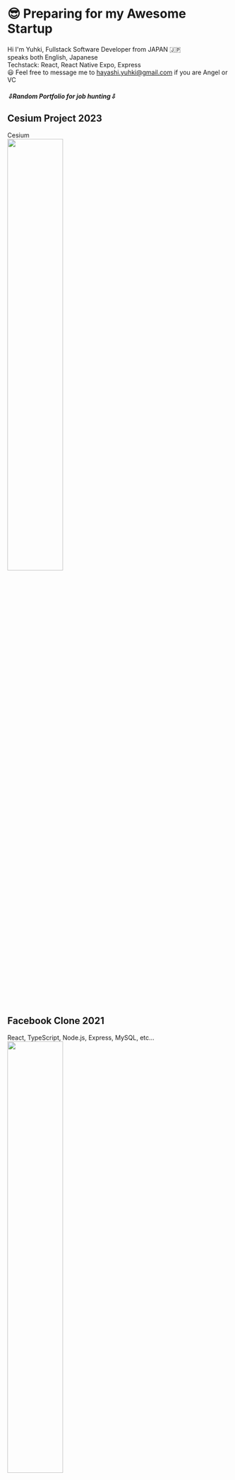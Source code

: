 # 😎 Preparing for my Awesome Startup

Hi I'm Yuhki, Fullstack Software Developer from JAPAN 🇯🇵　    
speaks both English, Japanese    
Techstack: React, React Native Expo, Express    
😃 Feel free to message me to hayashi.yuhki@gmail.com  if you are Angel or VC


##### ⇩Random Portfolio for job hunting⇩
## Cesium Project 2023    
Cesium    
<a href="https://youtu.be/c9HJ10EBNec?si=lKOkCZmxAxKmSODU"> 
<img src="https://github-production-user-asset-6210df.s3.amazonaws.com/37522195/271764795-2cfd8d9a-7b08-49cd-8b8f-e0fa95f31026.png" width="50%" />
<a/>

## Facebook Clone  2021    
React, TypeScript, Node.js, Express, MySQL, etc...    
<a href="https://youtu.be/vuIHmdq-yAI"> 
<img src="https://user-images.githubusercontent.com/37522195/210761347-3541dc4a-65dd-4ea1-9bb0-459aa272172b.jpeg" width="50%" />
</a>
    
    
## TikTok Clone 2021    
ReactNative, Node.js, etc...    
<a href="https://youtu.be/J2nUzPpPBzY"> 
<img src="https://user-images.githubusercontent.com/37522195/210765586-4cacf08c-0030-4941-a713-452ded5e40ad.jpeg" width="50%" />
</a>

    
## 3D game Project 2022    
Unity    
<a href="https://youtu.be/rX1XzS6Kqpo"> 
<img src="https://user-images.githubusercontent.com/37522195/210768164-ce4db1da-6682-45c4-a025-d9d8d9cb5f4f.jpeg" width="50%" />
</a>

    
## OpenAI & Unity Project 2023    
Unity, React, OpenAI, deeple, etc...    
<a href="https://youtu.be/8qPKZFM_hIs">
<img src="https://user-images.githubusercontent.com/37522195/212603429-9c9cb167-070c-4eee-b0aa-417836d95b6f.jpeg" width="50%" />
</a>
    


